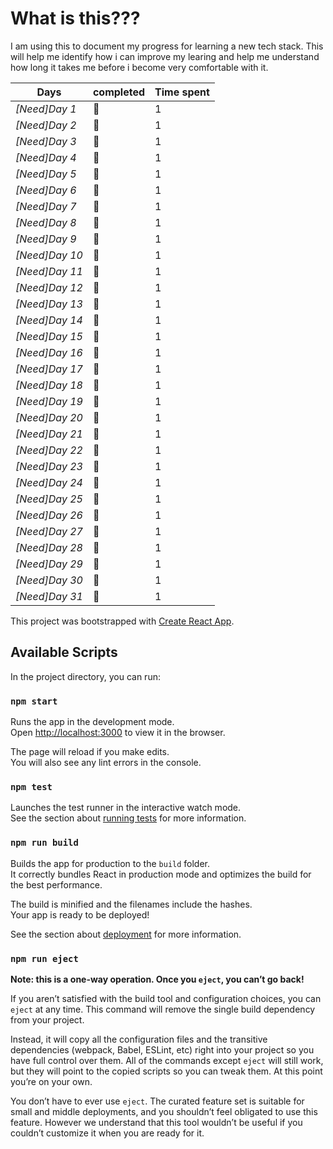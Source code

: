 # What is this???

I am using this to document my progress for learning a new tech stack. This will help me identify how i can improve my learing and help me understand how long it takes me before i become very comfortable with it.

| Days           | completed    | Time spent |
| -------------- | ------------ | ---------- |
| _[Need]Day 1_  | :red_circle: | 1          |
| _[Need]Day 2_  | :red_circle: | 1          |
| _[Need]Day 3_  | :red_circle: | 1          |
| _[Need]Day 4_  | :red_circle: | 1          |
| _[Need]Day 5_  | :red_circle: | 1          |
| _[Need]Day 6_  | :red_circle: | 1          |
| _[Need]Day 7_  | :red_circle: | 1          |
| _[Need]Day 8_  | :red_circle: | 1          |
| _[Need]Day 9_  | :red_circle: | 1          |
| _[Need]Day 10_ | :red_circle: | 1          |
| _[Need]Day 11_ | :red_circle: | 1          |
| _[Need]Day 12_ | :red_circle: | 1          |
| _[Need]Day 13_ | :red_circle: | 1          |
| _[Need]Day 14_ | :red_circle: | 1          |
| _[Need]Day 15_ | :red_circle: | 1          |
| _[Need]Day 16_ | :red_circle: | 1          |
| _[Need]Day 17_ | :red_circle: | 1          |
| _[Need]Day 18_ | :red_circle: | 1          |
| _[Need]Day 19_ | :red_circle: | 1          |
| _[Need]Day 20_ | :red_circle: | 1          |
| _[Need]Day 21_ | :red_circle: | 1          |
| _[Need]Day 22_ | :red_circle: | 1          |
| _[Need]Day 23_ | :red_circle: | 1          |
| _[Need]Day 24_ | :red_circle: | 1          |
| _[Need]Day 25_ | :red_circle: | 1          |
| _[Need]Day 26_ | :red_circle: | 1          |
| _[Need]Day 27_ | :red_circle: | 1          |
| _[Need]Day 28_ | :red_circle: | 1          |
| _[Need]Day 29_ | :red_circle: | 1          |
| _[Need]Day 30_ | :red_circle: | 1          |
| _[Need]Day 31_ | :red_circle: | 1          |

This project was bootstrapped with [Create React App](https://github.com/facebook/create-react-app).

## Available Scripts

In the project directory, you can run:

### `npm start`

Runs the app in the development mode.<br />
Open [http://localhost:3000](http://localhost:3000) to view it in the browser.

The page will reload if you make edits.<br />
You will also see any lint errors in the console.

### `npm test`

Launches the test runner in the interactive watch mode.<br />
See the section about [running tests](https://facebook.github.io/create-react-app/docs/running-tests) for more information.

### `npm run build`

Builds the app for production to the `build` folder.<br />
It correctly bundles React in production mode and optimizes the build for the best performance.

The build is minified and the filenames include the hashes.<br />
Your app is ready to be deployed!

See the section about [deployment](https://facebook.github.io/create-react-app/docs/deployment) for more information.

### `npm run eject`

**Note: this is a one-way operation. Once you `eject`, you can’t go back!**

If you aren’t satisfied with the build tool and configuration choices, you can `eject` at any time. This command will remove the single build dependency from your project.

Instead, it will copy all the configuration files and the transitive dependencies (webpack, Babel, ESLint, etc) right into your project so you have full control over them. All of the commands except `eject` will still work, but they will point to the copied scripts so you can tweak them. At this point you’re on your own.

You don’t have to ever use `eject`. The curated feature set is suitable for small and middle deployments, and you shouldn’t feel obligated to use this feature. However we understand that this tool wouldn’t be useful if you couldn’t customize it when you are ready for it.
